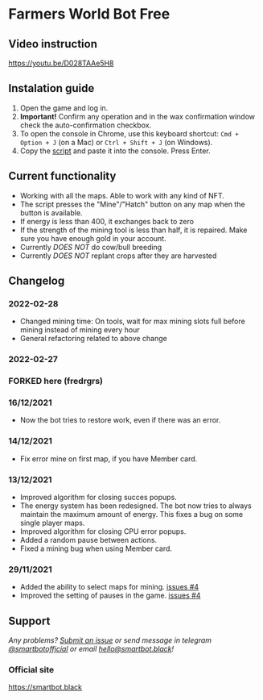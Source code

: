 # Farmers World Bot Free

## Video instruction

https://youtu.be/D028TAAe5H8

## Instalation guide

1. Open the game and log in.
2. **Important!** Confirm any operation and in the wax confirmation window check the auto-confirmation checkbox.
3. To open the console in Chrome, use this keyboard shortcut: `Cmd + Option + J` (on a Mac) or `Ctrl + Shift + J` (on Windows).
4. Copy the [script](https://github.com/SmartBotBlack/farmers-world-bot/blob/master/index.js) and paste it into the console. Press Enter.

## Current functionality

- Working with all the maps. Able to work with any kind of NFT.
- The script presses the "Mine"/"Hatch" button on any map when the button is available.
- If energy is less than 400, it exchanges back to zero
- If the strength of the mining tool is less than half, it is repaired. Make sure you have enough gold in your account.
- Currently *DOES NOT* do cow/bull breeding
- Currently *DOES NOT* replant crops after they are harvested

## Changelog

### 2022-02-28

- Changed mining time: On tools, wait for max mining slots full before mining instead of mining every hour
- General refactoring related to above change

### 2022-02-27

### FORKED here (fredrgrs)


### 16/12/2021

- Now the bot tries to restore work, even if there was an error.

### 14/12/2021

- Fix error mine on first map, if you have Member card.

### 13/12/2021

- Improved algorithm for closing succes popups.
- The energy system has been redesigned. The bot now tries to always maintain the maximum amount of energy. This fixes a bug on some single player maps.
- Improved algorithm for closing CPU error popups.
- Added a random pause between actions.
- Fixed a mining bug when using Member card.

### 29/11/2021

- Added the ability to select maps for mining. [issues #4](https://github.com/SmartBotBlack/farmers-world-bot/issues/4)
- Improved the setting of pauses in the game. [issues #4](https://github.com/SmartBotBlack/farmers-world-bot/issues/4)

## Support

_Any problems? [Submit an issue](https://github.com/SmartBotBlack/farmers-world-bot/issues/new) or send message in telegram [@smartbotofficial](https://t.me/smartbotofficial) or email [hello@smartbot.black](hello@smartbot.black)!_

### Official site

https://smartbot.black
